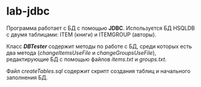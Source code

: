# lab-jdbc
Программа работает с БД с помощью **JDBC**. Используется БД	HSQLDB с двумя таблицами: ITEM (книги) и ITEMGROUP (авторы).  

Класс **_DBTester_** содержит методы по работе с БД, среди которых есть два метода (*changeItemsUseFile* и *changeGroupsUseFile*), 
редактирующие БД с помощью файлов *items.txt* и *groups.txt*.

Файл *createTables.sql* содержит скрипт создания таблиц и начального заполнения БД. 
